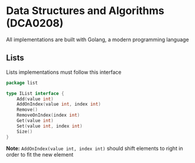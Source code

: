 # Data Structures and Algorithms (DCA0208)

All implementations are built with Golang, a modern programming language

## Lists

Lists implementations must follow this interface

```go
package list

type IList interface {
	Add(value int)
	AddOnIndex(value int, index int)
	Remove()
	RemoveOnIndex(index int)
	Get(value int)
	Set(value int, index int)
	Size()
}
```

**Note:** `AddOnIndex(value int, index int)` should shift elements to right in order to fit the new element